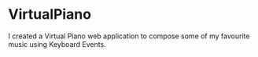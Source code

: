 # VirtualPiano

I created a Virtual Piano web application to compose some of my favourite music using Keyboard Events.
